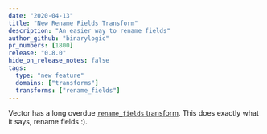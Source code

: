 ```yaml
---
date: "2020-04-13"
title: "New Rename Fields Transform"
description: "An easier way to rename fields"
author_github: "binarylogic"
pr_numbers: [1800]
release: "0.8.0"
hide_on_release_notes: false
tags:
  type: "new feature"
  domains: ["transforms"]
  transforms: ["rename_fields"]
---
```


Vector has a long overdue [`rename_fields` transform][docs.transforms.rename_fields].
This does exactly what it says, rename fields :).

[docs.transforms.rename_fields]: /docs/reference/transforms/rename_fields/
